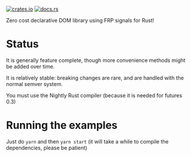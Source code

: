 [![crates.io](http://meritbadge.herokuapp.com/dominator)](https://crates.io/crates/dominator)
[![docs.rs](https://docs.rs/dominator/badge.svg)](https://docs.rs/dominator)

Zero cost declarative DOM library using FRP signals for Rust!

Status
======

It is generally feature complete, though more convenience methods might be added over time.

It is relatively stable: breaking changes are rare, and are handled with the normal semver system.

You must use the Nightly Rust compiler (because it is needed for futures 0.3)

Running the examples
====================

Just do `yarn` and then `yarn start` (it will take a while to compile the dependencies, please be patient)
